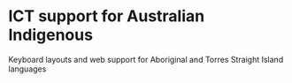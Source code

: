 # ICT support for Australian Indigenous

Keyboard layouts and web support for Aboriginal and Torres Straight Island languages
